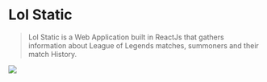 # Lol Static

> Lol Static is a Web Application built in ReactJs that gathers information about League of Legends matches, summoners and their match History.

![](images/search.gif)
